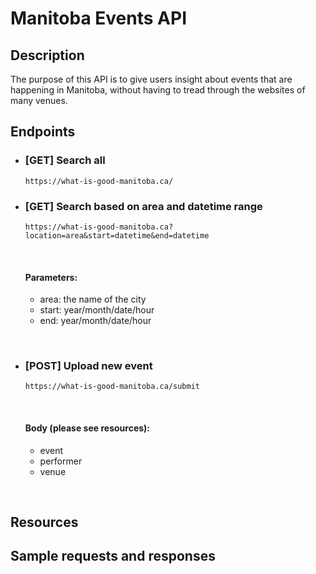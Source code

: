 # Manitoba Events API

## Description

The purpose of this API is to give users insight about events that are happening in Manitoba, without having to tread through the websites of many venues.

## Endpoints
- ### [GET] Search all
    ```https://what-is-good-manitoba.ca/```


- ### [GET] Search based on area and datetime range
    ```https://what-is-good-manitoba.ca?location=area&start=datetime&end=datetime```

  <br>

    #### Parameters: 
    - area: the name of the city
    - start: year/month/date/hour
    - end: year/month/date/hour

<br>

- ### [POST] Upload new event
    ```https://what-is-good-manitoba.ca/submit```

  <br>

    #### Body (please see resources): 
    - event
    - performer
    - venue

<br>

## Resources

## Sample requests and responses